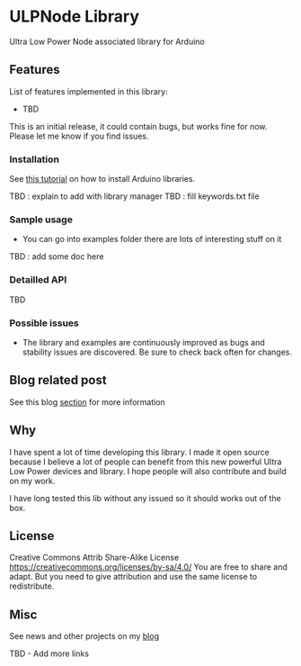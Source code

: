 ULPNode Library
===============

Ultra Low Power Node associated library for Arduino


## Features
List of features implemented in this library:

- TBD

This is an initial release, it could contain bugs, but works fine for now. Please let me know if you find issues.

### Installation
See [this tutorial][1] on how to install Arduino libraries.

TBD : explain to add with library manager
TBD : fill keywords.txt file

### Sample usage
- You can go into examples folder there are lots of interesting stuff on it

TBD : add some doc here

### Detailled API

TBD

### Possible issues
- The library and examples are continuously improved as bugs and stability issues are discovered. Be sure to check back often for changes.


## Blog related post
See this blog [section][3] for more information

## Why

I have spent a lot of time developing this library. I made it open source because I believe a lot of people can benefit from this new powerful Ultra Low Power devices and library. I hope people will also contribute and build on my work.

I have long tested this lib without any issued so it should works out of the box.

## License

Creative Commons Attrib Share-Alike License
https://creativecommons.org/licenses/by-sa/4.0/
You are free to share and adapt. But you need to give attribution and use the same license to redistribute.

## Misc

See news and other projects on my [blog][4] 
 
[1]: http://learn.adafruit.com/arduino-tips-tricks-and-techniques/arduino-libraries
[3]: http://hallard.me/category/ulpnode/
[4]: http://hallard.me
[5]: http://hallard.me/th02-library/

TBD - Add more links